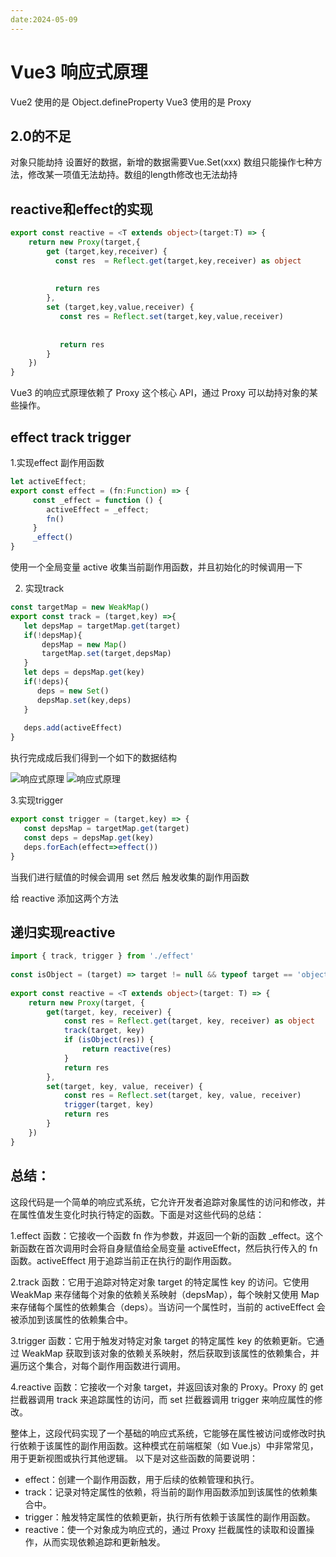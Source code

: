 ```yaml
---
date:2024-05-09
---
```


# Vue3 响应式原理

Vue2 使用的是 Object.defineProperty  Vue3 使用的是 Proxy

## 2.0的不足

对象只能劫持 设置好的数据，新增的数据需要Vue.Set(xxx)  数组只能操作七种方法，修改某一项值无法劫持。数组的length修改也无法劫持

## reactive和effect的实现

```ts
export const reactive = <T extends object>(target:T) => {
    return new Proxy(target,{
        get (target,key,receiver) {
          const res  = Reflect.get(target,key,receiver) as object
 
 
          return res
        },
        set (target,key,value,receiver) {
           const res = Reflect.set(target,key,value,receiver)
 
 
           return res
        }
    })
}
```

Vue3 的响应式原理依赖了 Proxy 这个核心 API，通过 Proxy 可以劫持对象的某些操作。

## effect track trigger

1.实现effect 副作用函数

```ts
let activeEffect;
export const effect = (fn:Function) => {
     const _effect = function () {
        activeEffect = _effect;
        fn()
     }
     _effect()
}

```

使用一个全局变量 active 收集当前副作用函数，并且初始化的时候调用一下

2. 实现track

```ts
const targetMap = new WeakMap()
export const track = (target,key) =>{
   let depsMap = targetMap.get(target)
   if(!depsMap){
       depsMap = new Map()
       targetMap.set(target,depsMap)
   }
   let deps = depsMap.get(key)
   if(!deps){
      deps = new Set()
      depsMap.set(key,deps)
   }
 
   deps.add(activeEffect)
}
```

执行完成成后我们得到一个如下的数据结构 

<img src="/public/vue/1715218882876.jpg"  alt="响应式原理"/>

<img src="/public/vue/1715218905656.jpg"  alt="响应式原理"/>

3.实现trigger

```ts
export const trigger = (target,key) => {
   const depsMap = targetMap.get(target)
   const deps = depsMap.get(key)
   deps.forEach(effect=>effect())
}
```

当我们进行赋值的时候会调用 set 然后 触发收集的副作用函数

给 reactive 添加这两个方法

## 递归实现reactive

``` ts
import { track, trigger } from './effect'
 
const isObject = (target) => target != null && typeof target == 'object'
 
export const reactive = <T extends object>(target: T) => {
    return new Proxy(target, {
        get(target, key, receiver) {
            const res = Reflect.get(target, key, receiver) as object
            track(target, key)
            if (isObject(res)) {
                return reactive(res)
            }
            return res
        },
        set(target, key, value, receiver) {
            const res = Reflect.set(target, key, value, receiver)
            trigger(target, key)
            return res
        }
    })
}
```

## 总结：

这段代码是一个简单的响应式系统，它允许开发者追踪对象属性的访问和修改，并在属性值发生变化时执行特定的函数。下面是对这些代码的总结：

1.effect 函数：它接收一个函数 fn 作为参数，并返回一个新的函数 _effect。这个新函数在首次调用时会将自身赋值给全局变量 activeEffect，然后执行传入的 fn 函数。activeEffect 用于追踪当前正在执行的副作用函数。

2.track 函数：它用于追踪对特定对象 target 的特定属性 key 的访问。它使用 WeakMap 来存储每个对象的依赖关系映射（depsMap），每个映射又使用 Map 来存储每个属性的依赖集合（deps）。当访问一个属性时，当前的 activeEffect 会被添加到该属性的依赖集合中。

3.trigger 函数：它用于触发对特定对象 target 的特定属性 key 的依赖更新。它通过 WeakMap 获取到该对象的依赖关系映射，然后获取到该属性的依赖集合，并遍历这个集合，对每个副作用函数进行调用。

4.reactive 函数：它接收一个对象 target，并返回该对象的 Proxy。Proxy 的 get 拦截器调用 track 来追踪属性的访问，而 set 拦截器调用 trigger 来响应属性的修改。

整体上，这段代码实现了一个基础的响应式系统，它能够在属性被访问或修改时执行依赖于该属性的副作用函数。这种模式在前端框架（如 Vue.js）中非常常见，用于更新视图或执行其他逻辑。
以下是对这些函数的简要说明：

- effect：创建一个副作用函数，用于后续的依赖管理和执行。
- track：记录对特定属性的依赖，将当前的副作用函数添加到该属性的依赖集合中。
- trigger：触发特定属性的依赖更新，执行所有依赖于该属性的副作用函数。
- reactive：使一个对象成为响应式的，通过 Proxy 拦截属性的读取和设置操作，从而实现依赖追踪和更新触发。